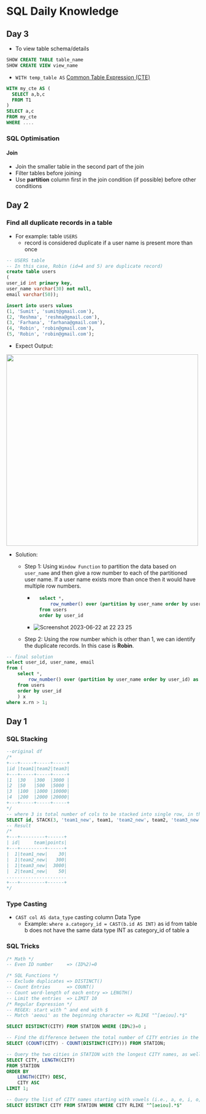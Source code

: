 # SQL Daily Knowledge
## Day 3
- To view table schema/details
```sql
SHOW CREATE TABLE table_name
SHOW CREATE VIEW view_name
```
- `WITH temp_table AS` [Common Table Expression (CTE)](https://learnsql.com/blog/what-is-common-table-expression/)
```sql
WITH my_cte AS (
  SELECT a,b,c
  FROM T1
)
SELECT a,c
FROM my_cte
WHERE ....

```
### SQL Optimisation
#### Join 
- Join the smaller table in the second part of the join
- Filter tables before joining
- Use **partition** column first in the join condition (if possible) before other conditions
## Day 2
### Find all duplicate records in a table
- For example: table `USERS`
    - record is considered duplicate if a user name is present more than once
```sql
-- USERS table
-- In this case, Robin (id=4 and 5) are duplicate record)
create table users
(
user_id int primary key,
user_name varchar(30) not null,
email varchar(50));

insert into users values
(1, 'Sumit', 'sumit@gmail.com'),
(2, 'Reshma', 'reshma@gmail.com'),
(3, 'Farhana', 'farhana@gmail.com'),
(4, 'Robin', 'robin@gmail.com'), 
(5, 'Robin', 'robin@gmail.com');
```
- Expect Output: 
<img src="https://github.com/CodexploreRepo/sql/assets/64508435/719415f6-7bde-459f-ba1f-7804b92c19a8" width=500 >

- Solution:
    - Step 1: Using `Window Function` to partition the data based on `user_name` and then give a row number to each of the partitioned user name. If a user name exists more than once then it would have multiple row numbers.
        - ```sql
            select *,
                row_number() over (partition by user_name order by user_id) as rn
            from users 
            order by user_id
          ```
        - ![Screenshot 2023-06-22 at 22 23 25](https://github.com/CodexploreRepo/sql/assets/64508435/c42bff02-8f0b-484e-82d6-673f81e8d918)
    
    - Step 2: Using the row number which is other than 1, we can identify the duplicate records. In this case is **Robin**.

```sql
-- final solution
select user_id, user_name, email
from (
    select *,
        row_number() over (partition by user_name order by user_id) as rn
    from users 
    order by user_id
    ) x
where x.rn > 1;
```
## Day 1
### SQL Stacking
```sql
--original df
/*
+---+-----+-----+-----+
|id |team1|team2|team3|
+---+-----+-----+-----+
|1  |30   |300  |3000 |
|2  |50   |500  |5000 |
|3  |100  |1000 |10000|
|4  |200  |2000 |20000|
+---+-----+-----+-----+
*/
-- where 3 is total number of cols to be stacked into single row, in this case is 3 (team1, team2, team3)
SELECT id, STACK(3, 'team1_new', team1, 'team2_new', team2, 'team3_new', team3) AS (team, points) FROM df
-- Result
/*
+---+---------+------+
| id|     team|points|
+---+---------+------+
|  1|team1_new|    30|
|  1|team2_new|   300|
|  1|team3_new|  3000|
|  2|team1_new|    50|
......................
+---+---------+------+
*/

```
### Type Casting
- `CAST col AS data_type` casting column Data Type
    - Example: `where a.category_id = CAST(b.id AS INT)` as id from table b does not have the same data type INT as category_id of table a
### SQL Tricks
```sql
/* Math */
-- Even ID number     => (ID%2)=0

/* SQL Functions */
-- Exclude duplicates => DISTINCT()
-- Count Entries      => COUNT()
-- Count word-length of each entry => LENGTH()
-- Limit the entries  => LIMIT 10
/* Regular Expression */ 
-- REGEX: start with ^ and end with $
-- Match 'aeoui' as the beginning character => RLIKE "^[aeiou].*$"

SELECT DISTINCT(CITY) FROM STATION WHERE (ID%2)=0 ;

-- Find the difference between the total number of CITY entries in the table and the number of distinct CITY entries
SELECT (COUNT(CITY) - COUNT(DISTINCT(CITY))) FROM STATION;

-- Query the two cities in STATION with the longest CITY names, as well as their respective lengths 
SELECT CITY, LENGTH(CITY) 
FROM STATION 
ORDER BY 
    LENGTH(CITY) DESC, 
    CITY ASC
LIMIT 1;

-- Query the list of CITY names starting with vowels (i.e., a, e, i, o, or u) from STATION
SELECT DISTINCT CITY FROM STATION WHERE CITY RLIKE "^[aeiou].*$"
```
